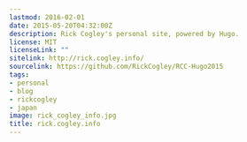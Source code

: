 ```yaml
---
lastmod: 2016-02-01
date: 2015-05-20T04:32:00Z
description: Rick Cogley's personal site, powered by Hugo.
license: MIT
licenseLink: ""
sitelink: http://rick.cogley.info/
sourcelink: https://github.com/RickCogley/RCC-Hugo2015
tags:
- personal
- blog
- rickcogley
- japan
image: rick_cogley_info.jpg
title: rick.cogley.info
---
```

